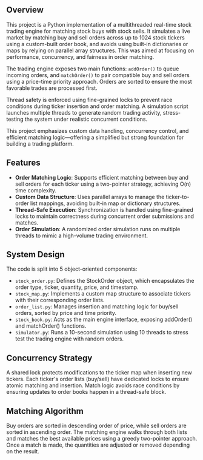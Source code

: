 ## Overview

This project is a Python implementation of a multithreaded real-time stock trading engine for matching stock buys with stock sells. It simulates a live market by matching buy and sell orders across up to 1024 stock tickers using a custom-built order book, and avoids using built-in dictionaries or maps by relying on parallel array structures. This was aimed at focusing on performance, concurrency, and fairness in order matching.

The trading engine exposes two main functions: `addOrder()` to queue incoming orders, and `matchOrder()` to pair compatible buy and sell orders using a price-time priority approach. Orders are sorted to ensure the most favorable trades are processed first.

Thread safety is enforced using fine-grained locks to prevent race conditions during ticker insertion and order matching. A simulation script launches multiple threads to generate random trading activity, stress-testing the system under realistic concurrent conditions.

This project emphasizes custom data handling, concurrency control, and efficient matching logic—offering a simplified but strong foundation for building a trading platform.

## Features

- **Order Matching Logic**: Supports efficient matching between buy and sell orders for each ticker using a two-pointer strategy, achieving O(n) time complexity.
- **Custom Data Structure**: Uses parallel arrays to manage the ticker-to-order list mappings, avoiding built-in map or dictionary structures.
- **Thread-Safe Execution**: Synchronization is handled using fine-grained locks to maintain correctness during concurrent order submissions and matches.
- **Order Simulation**: A randomized order simulation runs on multiple threads to mimic a high-volume trading environment.

## System Design

The code is split into 5 object-oriented components:

- `stock_order.py`: Defines the StockOrder object, which encapsulates the order type, ticker, quantity, price, and timestamp.
- `stock_map.py`: Implements a custom map structure to associate tickers with their corresponding order lists.
- `order_list.py`: Manages insertion and matching logic for buy/sell orders, sorted by price and time priority.
- `stock_book.py`: Acts as the main engine interface, exposing addOrder() and matchOrder() functions.
- `simulator.py`: Runs a 10-second simulation using 10 threads to stress test the trading engine with random orders.

## Concurrency Strategy

A shared lock protects modifications to the ticker map when inserting new tickers. Each ticker's order lists (buy/sell) have dedicated locks to ensure atomic matching and insertion. Match logic avoids race conditions by ensuring updates to order books happen in a thread-safe block.

## Matching Algorithm

Buy orders are sorted in descending order of price, while sell orders are sorted in ascending order. The matching engine walks through both lists and matches the best available prices using a greedy two-pointer approach. Once a match is made, the quantities are adjusted or removed depending on the result.
